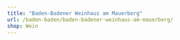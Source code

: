 ```yaml
---
title: "Baden-Badener Weinhaus am Mauerberg"
url: /baden-baden/baden-badener-weinhaus-am-mauerberg/
shop: Wein
---
```

